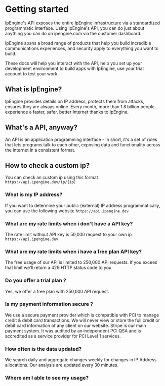 # Getting started
IpEngine's API exposes the entire IpEngine infrastructure via a standardized programmatic interface. Using IpEngine's API, you can do just about anything you can do on ipengine.com via the customer dashboard.

IpEngine spans a broad range of products that help you build incredible communications experiences, and security apply to everything you want to build.

These docs will help you interact with the API, help you set up your development environment to build apps with IpEngine, use your trial account to test your work.

## What is IpEngine?
IpEngine provides details on IP address, protects them from attacks, ensures they are always online. Every month, more than 1.8 billion people experience a faster, safer, better Internet thanks to IpEngine.

## What's a API, anyway?
An API is an application programming interface - in short, it's a set of rules that lets programs talk to each other, exposing data and functionality across the internet in a consistent format.

## How to check a custom ip?
You can check an custom ip using this format `https://api.ipengine.dev/ip/{ip}`

### What is my IP address?
If you want to determine your public (external) IP address programmatically, you can use the following website `https://api.ipengine.dev`

### What are my rate limits when i don't have a API key?
The rate limit without API key is 50,000 request to your own ip `https://api.ipengine.dev`

### What are my rate limits when i have a free plan API key?
The free usage of our API is limited to 250,000 API requests. If you exceed that limit we'll return a 429 HTTP status code to you.

### Do you offer a trial plan ?
Yes, we offer a free plan with 250,000 API request.

### Is my payment information secure ?
We use a secure payment provider which is compatible with PCI to manage credit & debit card transactions. We will never view or store the full credit or debit card information of any client on our website. Stripe is our main payment system. It was audited by an independent PCI QSA and is accredited as a service provider for PCI Level 1 services.

### How often is the data updated?
We search daily and aggregate changes weekly for changes in IP Address allocations. Our analysis are updated every 30 minutes.

### Where am I able to see my usage?